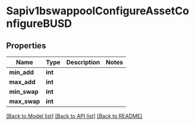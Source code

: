 # Sapiv1bswappoolConfigureAssetConfigureBUSD

## Properties
Name | Type | Description | Notes
------------ | ------------- | ------------- | -------------
**min_add** | **int** |  | 
**max_add** | **int** |  | 
**min_swap** | **int** |  | 
**max_swap** | **int** |  | 

[[Back to Model list]](../README.md#documentation-for-models) [[Back to API list]](../README.md#documentation-for-api-endpoints) [[Back to README]](../README.md)

